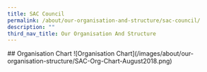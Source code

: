 ```yaml
---
title: SAC Council
permalink: /about/our-organisation-and-structure/sac-council/
description: ""
third_nav_title: Our Organisation And Structure
---
```

\## Organisation Chart
!\[Organisation Chart\](/images/about/our-organisation-structure/SAC-Org-Chart-August2018.png)